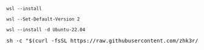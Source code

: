 ```wsl --install```

```wsl --Set-Default-Version 2```

```wsl --install -d Ubuntu-22.04```

<pre lang="bash">
sh -c "$(curl -fsSL https://raw.githubusercontent.com/zhk3r/wsl/master/ubuntu.sh)"
</pre>
